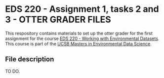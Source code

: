 # EDS 220 - Assignment 1, tasks 2 and 3 - OTTER GRADER FILES

This respository contains materials to set up the otter grader for the first assignment for the course [EDS 220 - Working with Environmental Datasets](https://meds-eds-220.github.io/MEDS-eds-220-course/). This course is part of the [UCSB Masters in Environmental Data Science](https://bren.ucsb.edu/masters-programs/master-environmental-data-science).

## File description

TO DO.
